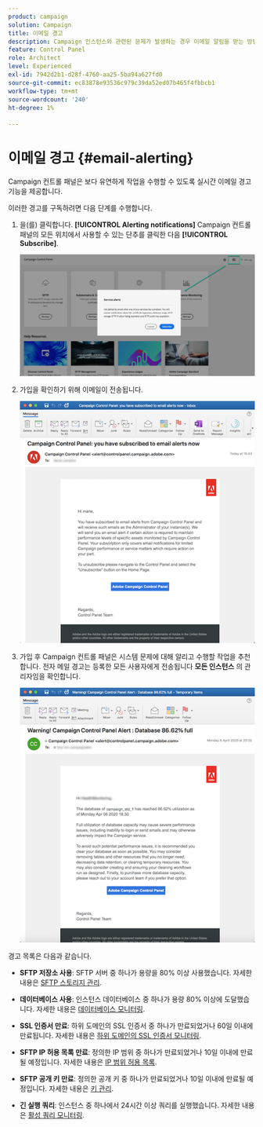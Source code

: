 ```yaml
---
product: campaign
solution: Campaign
title: 이메일 경고
description: Campaign 인스턴스와 관련된 문제가 발생하는 경우 이메일 알림을 받는 방법을 알아봅니다
feature: Control Panel
role: Architect
level: Experienced
exl-id: 7942d2b1-d28f-4760-aa25-5ba94a627fd0
source-git-commit: ec83878e93536c979c39da52ed07b465f4fbbcb1
workflow-type: tm+mt
source-wordcount: '240'
ht-degree: 1%

---
```


# 이메일 경고 {#email-alerting}

Campaign 컨트롤 패널은 보다 유연하게 작업을 수행할 수 있도록 실시간 이메일 경고 기능을 제공합니다.

이러한 경고를 구독하려면 다음 단계를 수행합니다.

1. 을(를) 클릭합니다. **[!UICONTROL Alerting notifications]** Campaign 컨트롤 패널의 모든 위치에서 사용할 수 있는 단추를 클릭한 다음 **[!UICONTROL Subscribe]**.

   ![](assets/subscribing.png)

1. 가입을 확인하기 위해 이메일이 전송됩니다.

   ![](assets/email_subscription.png)

1. 가입 후 Campaign 컨트롤 패널은 시스템 문제에 대해 알리고 수행할 작업을 추천합니다. 전자 메일 경고는 등록한 모든 사용자에게 전송됩니다 **모든 인스턴스** 의 관리자임을 확인합니다.

   ![](assets/alert_sample.png)

경고 목록은 다음과 같습니다.

* **SFTP 저장소 사용**: SFTP 서버 중 하나가 용량을 80% 이상 사용했습니다. 자세한 내용은 [SFTP 스토리지 관리](../../sftp/using/sftp-storage-management.md).

* **데이터베이스 사용**: 인스턴스 데이터베이스 중 하나가 용량 80% 이상에 도달했습니다. 자세한 내용은 [데이터베이스 모니터링](../../performance-monitoring/using/database-monitoring.md).

* **SSL 인증서 만료**: 하위 도메인의 SSL 인증서 중 하나가 만료되었거나 60일 이내에 만료됩니다. 자세한 내용은 [하위 도메인의 SSL 인증서 모니터링](../../subdomains-certificates/using/monitoring-ssl-certificates.md).

* **SFTP IP 허용 목록 만료**: 정의한 IP 범위 중 하나가 만료되었거나 10일 이내에 만료될 예정입니다. 자세한 내용은 [IP 범위 허용 목록](../../sftp/using/ip-range-allow-listing.md).

* **SFTP 공개 키 만료**: 정의한 공개 키 중 하나가 만료되었거나 10일 이내에 만료될 예정입니다. 자세한 내용은 [키 관리](../../sftp/using/key-management.md).

* **긴 실행 쿼리**: 인스턴스 중 하나에서 24시간 이상 쿼리를 실행했습니다. 자세한 내용은 [활성 쿼리 모니터링](database-active-queries.md).